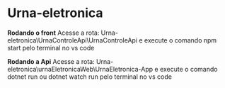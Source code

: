 # Urna-eletronica

**Rodando o front**
  Acesse a rota: Urna-eletronica\UrnaControleApi\UrnaControleApi e execute o comando npm start pelo terminal no vs code
  
  **Rodando a Api**
  Acesse a rota: Urna-eletronica\urnaEletronicaWeb\UrnaEletronica-App e execute o comando dotnet run ou dotnet watch run pelo terminal no vs code
